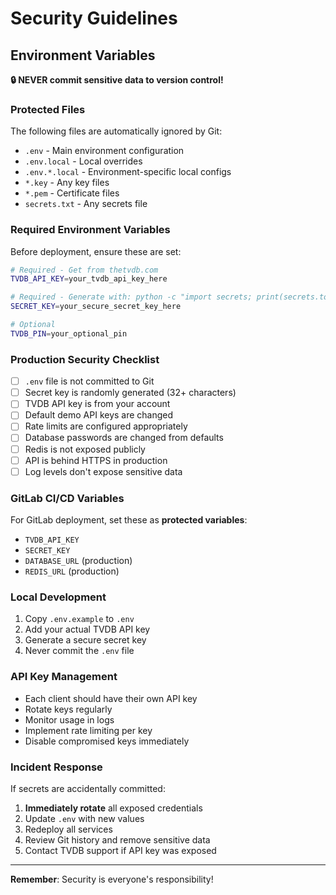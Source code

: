 # Security Guidelines

## Environment Variables

**🔒 NEVER commit sensitive data to version control!**

### Protected Files
The following files are automatically ignored by Git:
- `.env` - Main environment configuration
- `.env.local` - Local overrides
- `.env.*.local` - Environment-specific local configs
- `*.key` - Any key files
- `*.pem` - Certificate files
- `secrets.txt` - Any secrets file

### Required Environment Variables

Before deployment, ensure these are set:

```bash
# Required - Get from thetvdb.com
TVDB_API_KEY=your_tvdb_api_key_here

# Required - Generate with: python -c "import secrets; print(secrets.token_urlsafe(32))"
SECRET_KEY=your_secure_secret_key_here

# Optional
TVDB_PIN=your_optional_pin
```

### Production Security Checklist

- [ ] `.env` file is not committed to Git
- [ ] Secret key is randomly generated (32+ characters)
- [ ] TVDB API key is from your account
- [ ] Default demo API keys are changed
- [ ] Rate limits are configured appropriately
- [ ] Database passwords are changed from defaults
- [ ] Redis is not exposed publicly
- [ ] API is behind HTTPS in production
- [ ] Log levels don't expose sensitive data

### GitLab CI/CD Variables

For GitLab deployment, set these as **protected variables**:
- `TVDB_API_KEY`
- `SECRET_KEY` 
- `DATABASE_URL` (production)
- `REDIS_URL` (production)

### Local Development

1. Copy `.env.example` to `.env`
2. Add your actual TVDB API key
3. Generate a secure secret key
4. Never commit the `.env` file

### API Key Management

- Each client should have their own API key
- Rotate keys regularly
- Monitor usage in logs
- Implement rate limiting per key
- Disable compromised keys immediately

### Incident Response

If secrets are accidentally committed:
1. **Immediately rotate** all exposed credentials
2. Update `.env` with new values
3. Redeploy all services
4. Review Git history and remove sensitive data
5. Contact TVDB support if API key was exposed

---

**Remember**: Security is everyone's responsibility!